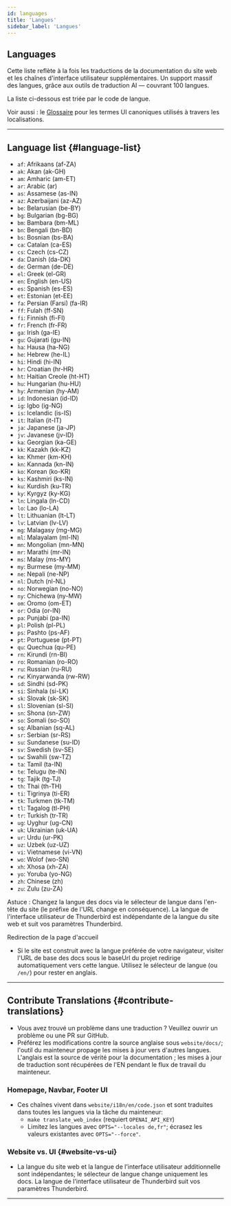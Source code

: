 ```yaml
---
id: languages
title: 'Langues'
sidebar_label: 'Langues'
---
```


## Languages

Cette liste reflète à la fois les traductions de la documentation du site web et les chaînes d'interface utilisateur supplémentaires.
Un support massif des langues, grâce aux outils de traduction AI — couvrant 100 langues.

La liste ci-dessous est triée par le code de langue.

Voir aussi : le [Glossaire](glossary) pour les termes UI canoniques utilisés à travers les localisations.

---

## Language list {#language-list}

- `af`: Afrikaans (af-ZA)
- `ak`: Akan (ak-GH)
- `am`: Amharic (am-ET)
- `ar`: Arabic (ar)
- `as`: Assamese (as-IN)
- `az`: Azerbaijani (az-AZ)
- `be`: Belarusian (be-BY)
- `bg`: Bulgarian (bg-BG)
- `bm`: Bambara (bm-ML)
- `bn`: Bengali (bn-BD)
- `bs`: Bosnian (bs-BA)
- `ca`: Catalan (ca-ES)
- `cs`: Czech (cs-CZ)
- `da`: Danish (da-DK)
- `de`: German (de-DE)
- `el`: Greek (el-GR)
- `en`: English (en-US)
- `es`: Spanish (es-ES)
- `et`: Estonian (et-EE)
- `fa`: Persian (Farsi) (fa-IR)
- `ff`: Fulah (ff-SN)
- `fi`: Finnish (fi-FI)
- `fr`: French (fr-FR)
- `ga`: Irish (ga-IE)
- `gu`: Gujarati (gu-IN)
- `ha`: Hausa (ha-NG)
- `he`: Hebrew (he-IL)
- `hi`: Hindi (hi-IN)
- `hr`: Croatian (hr-HR)
- `ht`: Haitian Creole (ht-HT)
- `hu`: Hungarian (hu-HU)
- `hy`: Armenian (hy-AM)
- `id`: Indonesian (id-ID)
- `ig`: Igbo (ig-NG)
- `is`: Icelandic (is-IS)
- `it`: Italian (it-IT)
- `ja`: Japanese (ja-JP)
- `jv`: Javanese (jv-ID)
- `ka`: Georgian (ka-GE)
- `kk`: Kazakh (kk-KZ)
- `km`: Khmer (km-KH)
- `kn`: Kannada (kn-IN)
- `ko`: Korean (ko-KR)
- `ks`: Kashmiri (ks-IN)
- `ku`: Kurdish (ku-TR)
- `ky`: Kyrgyz (ky-KG)
- `ln`: Lingala (ln-CD)
- `lo`: Lao (lo-LA)
- `lt`: Lithuanian (lt-LT)
- `lv`: Latvian (lv-LV)
- `mg`: Malagasy (mg-MG)
- `ml`: Malayalam (ml-IN)
- `mn`: Mongolian (mn-MN)
- `mr`: Marathi (mr-IN)
- `ms`: Malay (ms-MY)
- `my`: Burmese (my-MM)
- `ne`: Nepali (ne-NP)
- `nl`: Dutch (nl-NL)
- `no`: Norwegian (no-NO)
- `ny`: Chichewa (ny-MW)
- `om`: Oromo (om-ET)
- `or`: Odia (or-IN)
- `pa`: Punjabi (pa-IN)
- `pl`: Polish (pl-PL)
- `ps`: Pashto (ps-AF)
- `pt`: Portuguese (pt-PT)
- `qu`: Quechua (qu-PE)
- `rn`: Kirundi (rn-BI)
- `ro`: Romanian (ro-RO)
- `ru`: Russian (ru-RU)
- `rw`: Kinyarwanda (rw-RW)
- `sd`: Sindhi (sd-PK)
- `si`: Sinhala (si-LK)
- `sk`: Slovak (sk-SK)
- `sl`: Slovenian (sl-SI)
- `sn`: Shona (sn-ZW)
- `so`: Somali (so-SO)
- `sq`: Albanian (sq-AL)
- `sr`: Serbian (sr-RS)
- `su`: Sundanese (su-ID)
- `sv`: Swedish (sv-SE)
- `sw`: Swahili (sw-TZ)
- `ta`: Tamil (ta-IN)
- `te`: Telugu (te-IN)
- `tg`: Tajik (tg-TJ)
- `th`: Thai (th-TH)
- `ti`: Tigrinya (ti-ER)
- `tk`: Turkmen (tk-TM)
- `tl`: Tagalog (tl-PH)
- `tr`: Turkish (tr-TR)
- `ug`: Uyghur (ug-CN)
- `uk`: Ukrainian (uk-UA)
- `ur`: Urdu (ur-PK)
- `uz`: Uzbek (uz-UZ)
- `vi`: Vietnamese (vi-VN)
- `wo`: Wolof (wo-SN)
- `xh`: Xhosa (xh-ZA)
- `yo`: Yoruba (yo-NG)
- `zh`: Chinese (zh)
- `zu`: Zulu (zu-ZA)

Astuce : Changez la langue des docs via le sélecteur de langue dans l'en-tête du site (le préfixe de l'URL change en conséquence). La langue de l'interface utilisateur de Thunderbird est indépendante de la langue du site web et suit vos paramètres Thunderbird.

Redirection de la page d'accueil

- Si le site est construit avec la langue préférée de votre navigateur, visiter l'URL de base des docs sous le baseUrl du projet redirige automatiquement vers cette langue. Utilisez le sélecteur de langue (ou `/en/`) pour rester en anglais.

---

## Contribute Translations {#contribute-translations}

- Vous avez trouvé un problème dans une traduction ? Veuillez ouvrir un problème ou une PR sur GitHub.
- Préférez les modifications contre la source anglaise sous `website/docs/`; l'outil du mainteneur propage les mises à jour vers d'autres langues.
  L'anglais est la source de vérité pour la documentation ; les mises à jour de traduction sont récupérées de l'EN pendant le flux de travail du mainteneur.

### Homepage, Navbar, Footer UI

- Ces chaînes vivent dans `website/i18n/en/code.json` et sont traduites dans toutes les langues via la tâche du mainteneur:
  - `make translate_web_index` (requiert `OPENAI_API_KEY`)
  - Limitez les langues avec `OPTS="--locales de,fr"`; écrasez les valeurs existantes avec `OPTS="--force"`.

### Website vs. UI {#website-vs-ui}

- La langue du site web et la langue de l'interface utilisateur additionnelle sont indépendantes; le sélecteur de langue change uniquement les docs. La langue de l'interface utilisateur de Thunderbird suit vos paramètres Thunderbird.

---
